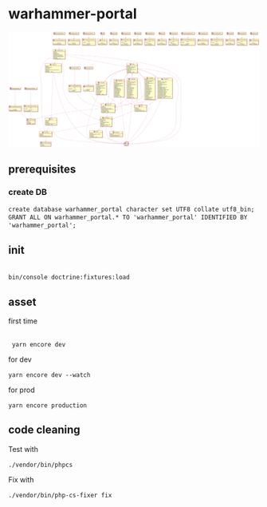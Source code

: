 # warhammer-portal


![UML version](./doc/uml.svg)


## prerequisites

### create DB


```
create database warhammer_portal character set UTF8 collate utf8_bin;
GRANT ALL ON warhammer_portal.* TO 'warhammer_portal' IDENTIFIED BY 'warhammer_portal';
```



## init
```

bin/console doctrine:fixtures:load
```



## asset 

first time
```

 yarn encore dev
```

for dev

```
yarn encore dev --watch
```


for prod
 
```
yarn encore production
```

## code cleaning

Test with 

```
./vendor/bin/phpcs
```

Fix with 
```
./vendor/bin/php-cs-fixer fix
``` 


